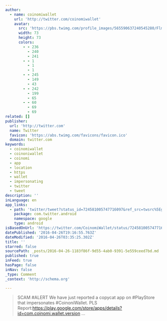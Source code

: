 ```yaml
---
author:
  - name: coinomiwallet
    url: 'http://twitter.com/coinomiwallet'
    avatar:
      src: 'https://pbs.twimg.com/profile_images/565590637240545280/FlmBNYWw_bigger.png'
      width: 73
      height: 73
      colors:
        - - 236
          - 240
          - 241
        - - 1
          - 1
          - 1
        - - 245
          - 149
          - 43
        - - 242
          - 199
          - 65
        - - 60
          - 69
          - 69
related: []
publisher:
  url: 'http://twitter.com'
  name: Twitter
  favicon: 'https://abs.twimg.com/favicons/favicon.ico'
  domain: twitter.com
keywords:
  - coinomiwallet
  - coinoniwallet
  - coinomi
  - app
  - location
  - https
  - wallet
  - impersonating
  - twitter
  - tweet
description: ''
inLanguage: en
app_links:
  - path: 'twitter/tweet?status_id=724581005747716097&ref_src=twsrc%5Egoogle%7Ctwcamp%5Eandroidseo%7Ctwgr%5Estatus%7Ctwterm%5E724581005747716097'
    package: com.twitter.android
    namespace: google
    type: android
isBasedOnUrl: 'https://twitter.com/CoinomiWallet/status/724581005747716097'
datePublished: '2016-04-26T19:16:55.763Z'
dateModified: '2016-04-26T03:35:25.302Z'
title: ''
starred: false
sourcePath: _posts/2016-04-26-1183f86f-9d55-4ab0-9391-5e559ceed7bd.md
published: true
inFeed: true
hasPage: false
inNav: false
_type: Comment
_context: 'http://schema.org'

---
```

> SCAM \#ALERT We have just reported a copycat app on \#PlayStore that impersonates \#CoinoniWallet. PLS Report:https://play.google.com/store/apps/details?id=com.coinomi.wallet.version ...